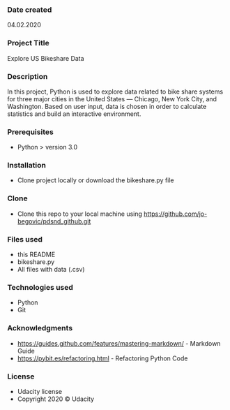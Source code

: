### Date created
04.02.2020

### Project Title
Explore US Bikeshare Data

### Description
In this project, Python is used to explore data related to bike share systems for three major cities in the United States — Chicago, New York City, and Washington.
Based on user input, data is chosen in order to calculate statistics and build an interactive environment.

### Prerequisites
* Python > version 3.0

### Installation
* Clone project locally or download the bikeshare.py file

### Clone
* Clone this repo to your local machine using https://github.com/jo-begovic/pdsnd_github.git

### Files used
* this README
* bikeshare.py
* All files with data (.csv)

### Technologies used
* Python
* Git

### Acknowledgments
* https://guides.github.com/features/mastering-markdown/ - Markdown Guide
* https://pybit.es/refactoring.html - Refactoring Python Code

### License
* Udacity license
* Copyright 2020 © Udacity
